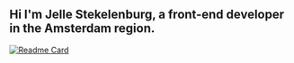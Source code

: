 ## Hi I'm Jelle Stekelenburg, a front-end developer in the Amsterdam region.

[![Readme Card](https://github-readme-stats.vercel.app/api/pin/?username=jellestek&repo=github-readme-stats)](https://github.com/anuraghazra/github-readme-stats)


